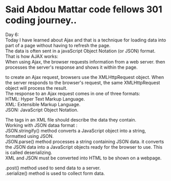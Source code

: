 # Said Abdou Mattar code fellows 301 coding journey..  
Day 6:  
Today I have learned about Ajax and that  is a technique for loading data into part of a page without having to refresh the page.  
The data is often sent in a javaScript Object Notation (or JSON) format.  
That is how AJAX works:  
  When using Ajax, the browser requests information from a web server. then processes the server's response and shows it within the page.  

to create an Ajax request, browsers use the XMLHttpRequest object. When the server responds to the browser's request, the same XMLHttpRequest object will process the result.  
The response to an Ajax request comes in one of three formats:  
HTML: Hyper Text Markup Language.  
XML: Extensible Markup Language.  
JSON: JavaScript Object Notation.  

The tags in an XML file should describe the data they contain.  
Working with JSON dataa format :  
JSON.stringify() method converts a JavaScript object into a string, formatted using JSON.  
JSON.parse() method processes a string containing JSON data. it converts the JSON data into a JavaScript objects ready for the browser to use. This is called deserializing.  
XML and JSON must be converted into HTML to be shown on a webpage.  

.post() method used to send data to a server.  
.serialize() method is used to collect form data.  
